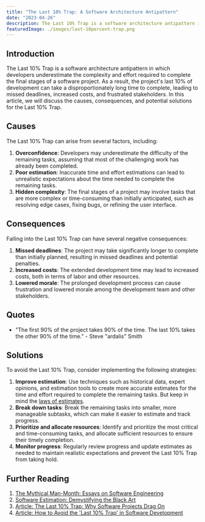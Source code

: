 ```yaml
---
title: "The Last 10% Trap: A Software Architecture Antipattern"
date: "2023-04-26"
description: The Last 10% Trap is a software architecture antipattern in which developers underestimate the complexity and effort required to complete the final stages of a software project. As a result, the project's last 10% of development can take a disproportionately long time to complete.
featuredImage: ./images/last-10percent-trap.png
---
```


## Introduction

The Last 10% Trap is a software architecture antipattern in which developers underestimate the complexity and effort required to complete the final stages of a software project. As a result, the project's last 10% of development can take a disproportionately long time to complete, leading to missed deadlines, increased costs, and frustrated stakeholders. In this article, we will discuss the causes, consequences, and potential solutions for the Last 10% Trap.

## Causes

The Last 10% Trap can arise from several factors, including:

1. **Overconfidence**: Developers may underestimate the difficulty of the remaining tasks, assuming that most of the challenging work has already been completed.
2. **Poor estimation**: Inaccurate time and effort estimations can lead to unrealistic expectations about the time needed to complete the remaining tasks.
3. **Hidden complexity**: The final stages of a project may involve tasks that are more complex or time-consuming than initially anticipated, such as resolving edge cases, fixing bugs, or refining the user interface.

## Consequences

Falling into the Last 10% Trap can have several negative consequences:

1. **Missed deadlines**: The project may take significantly longer to complete than initially planned, resulting in missed deadlines and potential penalties.
2. **Increased costs**: The extended development time may lead to increased costs, both in terms of labor and other resources.
3. **Lowered morale**: The prolonged development process can cause frustration and lowered morale among the development team and other stakeholders.

## Quotes

- "The first 90% of the project takes 90% of the time. The last 10% takes the other 90% of the time." - Steve "ardalis" Smith

## Solutions

To avoid the Last 10% Trap, consider implementing the following strategies:

1. **Improve estimation**: Use techniques such as historical data, expert opinions, and estimation tools to create more accurate estimates for the time and effort required to complete the remaining tasks. But keep in mind the [laws of estimates](https://ardalis.com/the-5-laws-of-software-estimates/).
2. **Break down tasks**: Break the remaining tasks into smaller, more manageable subtasks, which can make it easier to estimate and track progress.
3. **Prioritize and allocate resources**: Identify and prioritize the most critical and time-consuming tasks, and allocate sufficient resources to ensure their timely completion.
4. **Monitor progress**: Regularly review progress and update estimates as needed to maintain realistic expectations and prevent the Last 10% Trap from taking hold.

## Further Reading

1. [The Mythical Man-Month: Essays on Software Engineering](https://amzn.to/3n4q7dR)
2. [Software Estimation: Demystifying the Black Art](https://amzn.to/3VbbGB5)
3. [Article: The Last 10% Trap: Why Software Projects Drag On](https://www.techrepublic.com/blog/10-things/the-last-10-trap-why-software-projects-drag-on/)
4. [Article: How to Avoid the 'Last 10% Trap' in Software Development](https://www.itproportal.com/features/how-to-avoid-the-last-10-trap-in-software-development/)
